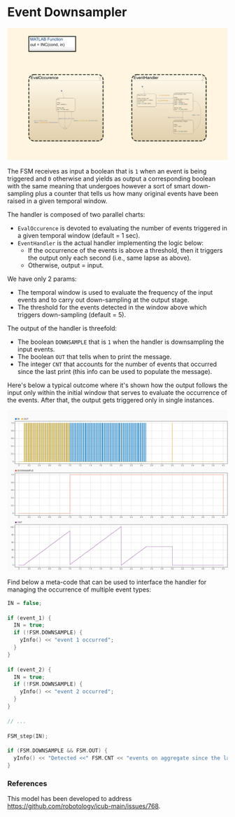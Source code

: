 Event Downsampler
=================

![model](./assets/model.png)

The FSM receives as input a boolean that is `1` when an event is being triggered and `0` otherwise and
yields as output a corresponding boolean with the same meaning that undergoes however a sort of smart down-sampling
plus a counter that tells us how many original events have been raised in a given temporal window.

The handler is composed of two parallel charts:

- `EvalOccurence` is devoted to evaluating the number of events triggered in a given temporal window (default = 1 sec).
- `EventHandler` is the actual handler implementing the logic below:
  - If the occurrence of the events is above a threshold, then it triggers the output only each second (i.e., same lapse as above).
  - Otherwise, output = input.

We have only 2 params:
- The temporal window is used to evaluate the frequency of the input events and to carry out down-sampling at the output stage.
- The threshold for the events detected in the window above which triggers down-sampling (default = 5).

The output of the handler is threefold:
- The boolean `DOWNSAMPLE` that is `1` when the handler is downsampling the input events. 
- The boolean `OUT` that tells when to print the message.
- The integer `CNT` that accounts for the number of events that occurred since the last print (this info can be used to populate the message).

Here's below a typical outcome where it's shown how the output follows the input only within the initial window that serves to evaluate
the occurrence of the events. After that, the output gets triggered only in single instances.

![graph](./assets/graphs.png)

Find below a meta-code that can be used to interface the handler for managing the occurrence of multiple event types:

```c++
IN = false;

if (event_1) {
  IN = true;
  if (!FSM.DOWNSAMPLE) {
    yInfo() << "event 1 occurred";
  }
}

if (event_2) {
  IN = true;
  if (!FSM.DOWNSAMPLE) {
    yInfo() << "event 2 occurred";
  }
}

// ...

FSM_step(IN);

if (FSM.DOWNSAMPLE && FSM.OUT) {
  yInfo() << "Detected <<" FSM.CNT << "events on aggregate since the last message";
}
```

### References
This model has been developed to address https://github.com/robotology/icub-main/issues/768.
